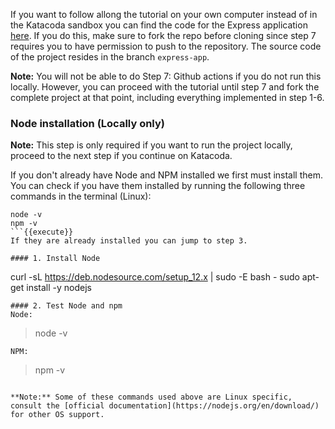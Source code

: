 If you want to follow allong the tutorial on your own computer instead of in the Katacoda sandbox you can find the code for the Express application [here](https://github.com/nwessman/katacoda-scenarios/tree/express-app). If you do this, make sure to fork the repo before cloning since step 7 requires you to have permission to push to the repository. The source code of the project resides in the branch `express-app`.

**Note:** You will not be able to do Step 7: Github actions if you do not run this locally. However, you can proceed with the tutorial until step 7 and fork the complete project at that point, including everything implemented in step 1-6.

### Node installation (Locally only)

**Note:** This step is only required if you want to run the project locally, proceed to the next step if you continue on Katacoda.

If you don't already have Node and NPM installed we first must install them. You can check if you have them installed by running the following three commands in the terminal (Linux):
```
node -v
npm -v
```{{execute}}
If they are already installed you can jump to step 3.

#### 1. Install Node
```
curl -sL https://deb.nodesource.com/setup_12.x | sudo -E bash -
sudo apt-get install -y nodejs
```{{execute}}
#### 2. Test Node and npm
Node:
``` 
> node -v
```{{execute}} 
NPM:
```
> npm -v
```{{execute}}

**Note:** Some of these commands used above are Linux specific, consult the [official documentation](https://nodejs.org/en/download/) for other OS support.
